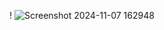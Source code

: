 !
![Screenshot 2024-11-07 162948](https://github.com/user-attachments/assets/93c9b116-4c16-4f2f-8416-9e3ed4591306)
